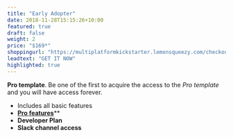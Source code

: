 ```yaml
---
title: "Early Adopter"
date: 2018-11-28T15:15:26+10:00
featured: true
draft: false
weight: 2
price: "$169*"
shoppingurl: "https://multiplatformkickstarter.lemonsqueezy.com/checkout/buy/235fc336-6706-4357-908b-b21209ec4dba"
leadtext: "GET IT NOW"
highlighted: true
---
```


**Pro template**. Be one of the first to acquire the access to the *Pro template* and you will have access forever.

* Includes all basic features
* **[Pro features](/features)****
* **Developer Plan**
* **Slack channel access**
